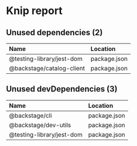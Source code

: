 # Knip report

## Unused dependencies (2)

| Name                      | Location     |
|:--------------------------|:-------------|
| @testing-library/jest-dom | package.json |
| @backstage/catalog-client | package.json |

## Unused devDependencies (3)

| Name                      | Location     |
|:--------------------------|:-------------|
| @backstage/cli            | package.json |
| @backstage/dev-utils      | package.json |
| @testing-library/jest-dom | package.json |

